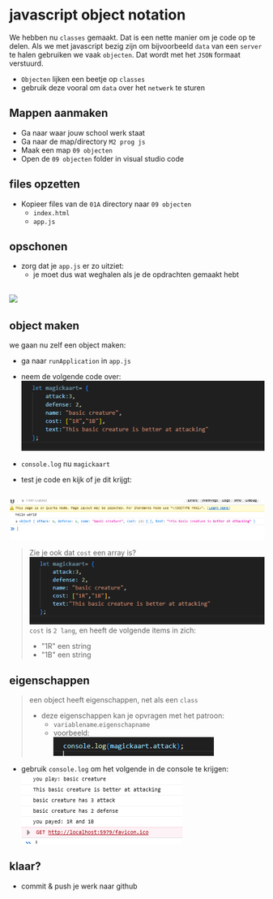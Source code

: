 # javascript object notation

We hebben nu `classes` gemaakt. Dat is een nette manier om je code op te delen.
Als we met javascript bezig zijn om bijvoorbeeld `data` van een `server` te halen gebruiken we vaak `objecten`.
Dat wordt met het `JSON` formaat verstuurd.
- `Objecten` lijken een beetje op `classes`
- gebruik deze vooral om `data` over het `netwerk` te sturen


## Mappen aanmaken

- Ga naar waar jouw school werk staat
- Ga naar de map/directory `M2 prog js`
- Maak een map `09 objecten`
- Open de `09 objecten` folder in visual studio code

## files opzetten

- Kopieer files van de `01A` directory naar `09 objecten`
    - `index.html`
    - `app.js`

## opschonen

- zorg dat je `app.js` er zo uitziet:
    - je moet dus wat weghalen als je de opdrachten gemaakt hebt

</br>![](img/appjs.PNG)

## object maken

we gaan nu zelf een object maken:

- ga naar `runApplication` in `app.js`
- neem de volgende code over:
</br>![](img/magickaart.PNG)

- `console.log` nu `magickaart`
- test je code en kijk of je dit krijgt:

</br>![](img/magickaartresult.PNG)

> Zie je ook dat `cost` een array is?
> </br>![](img/magickaart.PNG)
> `cost` is `2 lang`, en heeft de volgende items in zich:
>   - "1R" een string
>   - "1B" een string


## eigenschappen

> een object heeft eigenschappen, net als een `class`
> - deze eigenschappen kan je opvragen met het patroon:
>   - `variablename`.`eigenschapname`
>   - voorbeeld:
>  </br>![](img/eigenschapvoorbeeld.PNG)

- gebruik `console.log` om het volgende in de console te krijgen:
</br>![](img/showcard.PNG)

## klaar? 

- commit & push je werk naar github


